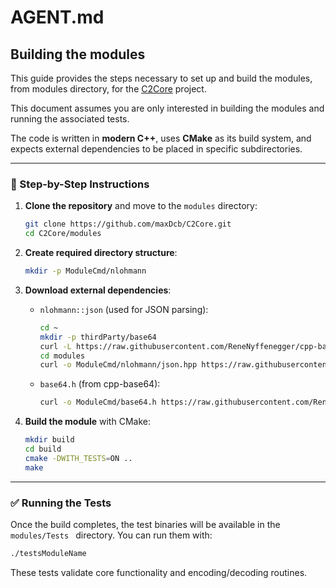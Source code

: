 # AGENT.md

## Building the modules

This guide provides the steps necessary to set up and build the modules, from modules directory, for the [C2Core](https://github.com/maxDcb/C2Core) project.

This document assumes you are only interested in building the modules and running the associated tests. 

The code is written in **modern C++**, uses **CMake** as its build system, and expects external dependencies to be placed in specific subdirectories.

---

### 📁 Step-by-Step Instructions

1. **Clone the repository** and move to the `modules` directory:

   ```bash
   git clone https://github.com/maxDcb/C2Core.git
   cd C2Core/modules
   ```

2. **Create required directory structure**:

   ```bash
   mkdir -p ModuleCmd/nlohmann
   ```

3. **Download external dependencies**:

   * `nlohmann::json` (used for JSON parsing):

     ```bash
     cd ~
     mkdir -p thirdParty/base64
     curl -L https://raw.githubusercontent.com/ReneNyffenegger/cpp-base64/82147d6d89636217b870f54ec07ddd3e544d5f69/base64.cpp -o thirdParty/base64/base64.cpp
     cd modules
     curl -o ModuleCmd/nlohmann/json.hpp https://raw.githubusercontent.com/maxDcb/C2TeamServer/refs/heads/master/thirdParty/nlohmann/json.hpp
     ```

   * `base64.h` (from cpp-base64):

     ```bash
     curl -o ModuleCmd/base64.h https://raw.githubusercontent.com/ReneNyffenegger/cpp-base64/82147d6d89636217b870f54ec07ddd3e544d5f69/base64.h
     ```

4. **Build the module** with CMake:

   ```bash
   mkdir build
   cd build
   cmake -DWITH_TESTS=ON ..
   make
   ```

---

### ✅ Running the Tests

Once the build completes, the test binaries will be available in the `modules/Tests ` directory. You can run them with:

```bash
./testsModuleName
```

These tests validate core functionality and encoding/decoding routines.


